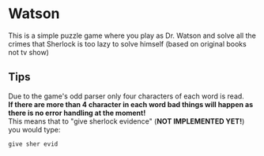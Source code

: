 Watson
======
This is a simple puzzle game where you play as Dr. Watson and solve all the crimes that Sherlock is too lazy to solve himself (based on original books not tv show)

Tips
----
Due to the game's odd parser only four characters of each word is read. <br />
**If there are more than 4 character in each word bad things will happen as there is no error handling at the moment!** <br />
This means that to "give sherlock evidence" (**NOT IMPLEMENTED YET!**) you would type: <br />

````
give sher evid
````

